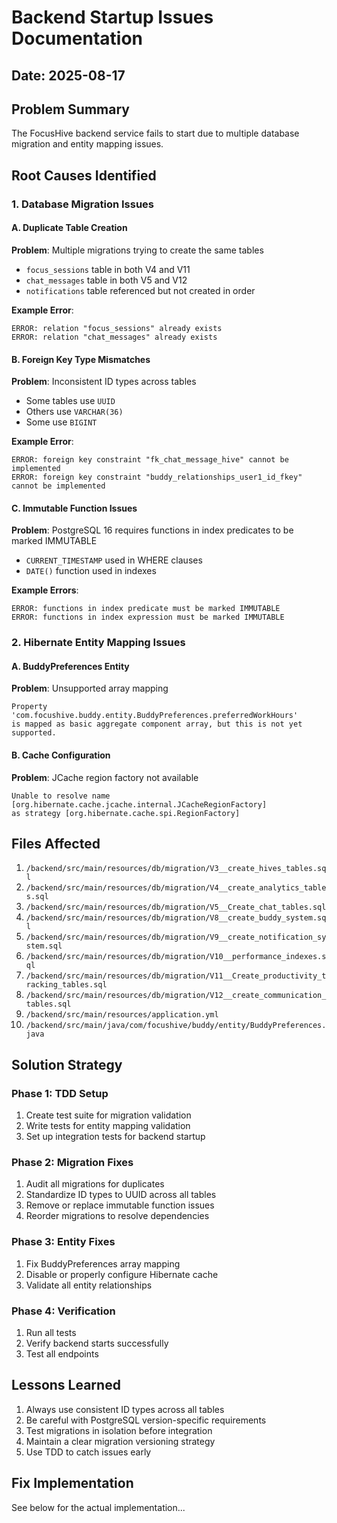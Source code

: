 # Backend Startup Issues Documentation

## Date: 2025-08-17

## Problem Summary
The FocusHive backend service fails to start due to multiple database migration and entity mapping issues.

## Root Causes Identified

### 1. Database Migration Issues

#### A. Duplicate Table Creation
**Problem**: Multiple migrations trying to create the same tables
- `focus_sessions` table in both V4 and V11
- `chat_messages` table in both V5 and V12
- `notifications` table referenced but not created in order

**Example Error**:
```
ERROR: relation "focus_sessions" already exists
ERROR: relation "chat_messages" already exists
```

#### B. Foreign Key Type Mismatches
**Problem**: Inconsistent ID types across tables
- Some tables use `UUID`
- Others use `VARCHAR(36)`
- Some use `BIGINT`

**Example Error**:
```
ERROR: foreign key constraint "fk_chat_message_hive" cannot be implemented
ERROR: foreign key constraint "buddy_relationships_user1_id_fkey" cannot be implemented
```

#### C. Immutable Function Issues
**Problem**: PostgreSQL 16 requires functions in index predicates to be marked IMMUTABLE
- `CURRENT_TIMESTAMP` used in WHERE clauses
- `DATE()` function used in indexes

**Example Errors**:
```
ERROR: functions in index predicate must be marked IMMUTABLE
ERROR: functions in index expression must be marked IMMUTABLE
```

### 2. Hibernate Entity Mapping Issues

#### A. BuddyPreferences Entity
**Problem**: Unsupported array mapping
```
Property 'com.focushive.buddy.entity.BuddyPreferences.preferredWorkHours' 
is mapped as basic aggregate component array, but this is not yet supported.
```

#### B. Cache Configuration
**Problem**: JCache region factory not available
```
Unable to resolve name [org.hibernate.cache.jcache.internal.JCacheRegionFactory] 
as strategy [org.hibernate.cache.spi.RegionFactory]
```

## Files Affected
1. `/backend/src/main/resources/db/migration/V3__create_hives_tables.sql`
2. `/backend/src/main/resources/db/migration/V4__create_analytics_tables.sql`
3. `/backend/src/main/resources/db/migration/V5__Create_chat_tables.sql`
4. `/backend/src/main/resources/db/migration/V8__create_buddy_system.sql`
5. `/backend/src/main/resources/db/migration/V9__create_notification_system.sql`
6. `/backend/src/main/resources/db/migration/V10__performance_indexes.sql`
7. `/backend/src/main/resources/db/migration/V11__Create_productivity_tracking_tables.sql`
8. `/backend/src/main/resources/db/migration/V12__create_communication_tables.sql`
9. `/backend/src/main/resources/application.yml`
10. `/backend/src/main/java/com/focushive/buddy/entity/BuddyPreferences.java`

## Solution Strategy

### Phase 1: TDD Setup
1. Create test suite for migration validation
2. Write tests for entity mapping validation
3. Set up integration tests for backend startup

### Phase 2: Migration Fixes
1. Audit all migrations for duplicates
2. Standardize ID types to UUID across all tables
3. Remove or replace immutable function issues
4. Reorder migrations to resolve dependencies

### Phase 3: Entity Fixes
1. Fix BuddyPreferences array mapping
2. Disable or properly configure Hibernate cache
3. Validate all entity relationships

### Phase 4: Verification
1. Run all tests
2. Verify backend starts successfully
3. Test all endpoints

## Lessons Learned
1. Always use consistent ID types across all tables
2. Be careful with PostgreSQL version-specific requirements
3. Test migrations in isolation before integration
4. Maintain a clear migration versioning strategy
5. Use TDD to catch issues early

## Fix Implementation
See below for the actual implementation...